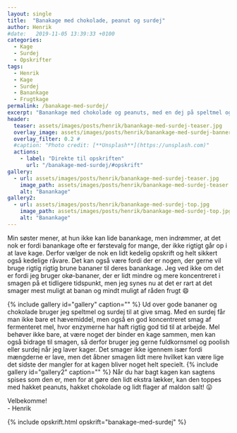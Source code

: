 ```yaml
---
layout: single
title:  "Banakage med chokolade, peanut og surdej"
author: Henrik
#date:   2019-11-05 13:39:33 +0100
categories:  
  - Kage 
  - Surdej
  - Opskrifter  
tags: 
  - Henrik
  - Kage
  - Surdej
  - Banankage
  - Frugtkage
permalink: /banakage-med-surdej/
excerpt: "Banankage med chokolade og peanuts, med en dej på speltmel og surdej, så den giver det maksimalt gas på alle smagsnuancer."
header:
  teaser: assets/images/posts/henrik/banankage-med-surdej-teaser.jpg
  overlay_image: assets/images/posts/henrik/banankage-med-surdej-banner.jpg
  overlay_filter: 0.2 # 
  #caption: "Photo credit: [**Unsplash**](https://unsplash.com)"
  actions:
    - label: "Direkte til opskriften"
      url: "/banakage-med-surdej/#opskrift"
gallery:
  - url: assets/images/posts/henrik/banankage-med-surdej-teaser.jpg
    image_path: assets/images/posts/henrik/banankage-med-surdej-teaser.jpg
    alt: "Banankage"
gallery2:
  - url: assets/images/posts/henrik/banankage-med-surdej-top.jpg
    image_path: assets/images/posts/henrik/banankage-med-surdej-top.jpg
    alt: "Banankage" 
---
```

Min søster mener, at hun ikke kan lide banankage, men indrømmer, at det nok er fordi banankage ofte er førstevalg for mange, der ikke rigtigt går op i at lave kage. Derfor vælger de nok en lidt kedelig opskrift og helt sikkert også kedelige råvare. Det kan også være fordi der er nogen, der gerne vil bruge rigtig rigtig brune bananer til deres banankage. Jeg ved ikke om det er fordi jeg bruger okø-bananer, der er lidt mindre og mere koncentreret i smagen på et tidligere tidspunkt, men jeg synes nu at det er rart at det smager mest muligt at banan og mindt muligt af råden frugt :smile:

{% include gallery id="gallery"  caption="" %}
Ud over gode bananer og chokolade bruger jeg speltmel og surdej til at give smag. Med en surdej får man ikke bare et hævemiddel, men også en god koncentreret smag af fermenteret mel, hvor enzymerne har haft rigtig god tid til at arbejde. Mel behøver ikke bare, at være noget der binder en kage sammen, men kan også bidrage til smagen, så derfor bruger jeg gerne fuldkornsmel og poolish eller surdej når jeg laver kager. Det smager ikke igennem især fordi mængderne er lave, men det åbner smagen lidt mere hvilket kan være lige det sidste der mangler for at kagen bliver noget helt specielt.
{% include gallery id="gallery2"  caption="" %}
Når du har bagt kagen kan sagtens spises som den er, men for at gøre den lidt ekstra lækker, kan den toppes med hakket peanuts, hakket chokolade og lidt flager af maldon salt! :stuck_out_tongue:

Velbekomme!  
\- Henrik 

{% include opskrift.html opskrift="banakage-med-surdej" %}